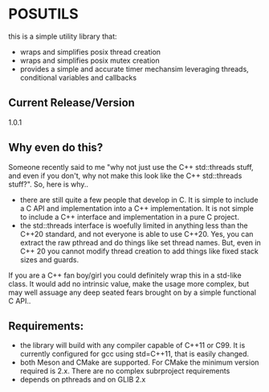 # POSUTILS
this is a simple utility library that:
- wraps and simplifies posix thread creation
- wraps and simplifies posix mutex creation
- provides a simple and accurate timer mechansim leveraging threads, conditional variables and callbacks

## Current Release/Version
1.0.1

## Why even do this?
Someone recently said to me "why not just use the C++ std::threads stuff, and even if you don't, why not make this look like the C++ std::threads stuff?". So, here is why..
- there are still quite a few people that develop in C. It is simple to include a C API and implementation into a C++ implementation. It is not simple to include a C++ interface and implementation in a pure C project. 
- the std::threads interface is woefully limited in anything less than the C++20 standard, and not everyone is able to use C++20. Yes, you can extract the raw pthread and do things like set thread names. But, even in C++ 20 you cannot modify thread creation to add things like fixed stack sizes and guards. 

If you are a C++ fan boy/girl you could definitely wrap this in a std-like class. It would add no intrinsic value, make the usage more complex, but may well assuage any deep seated fears brought on by a simple functional C API..  

## Requirements:
- the library will build with any compiler capable of C++11 or C99. It is currently configured for gcc using std=C++11, that is easily changed. 
- both Meson and CMake are supported. For CMake the minimum version required is 2.x. There are no complex subrproject requirements
- depends on pthreads and on GLIB 2.x
 

